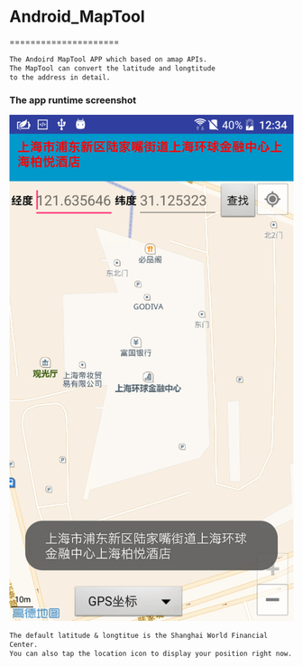 # Android_MapTool
=====================  

	The Andoird MapTool APP which based on amap APIs. 
	The MapTool can convert the latitude and longtitude
	to the address in detail.

### The app runtime screenshot
![example.png](/example.png "example.png")  

	The default latitude & longtitue is the Shanghai World Financial Center.
	You can also tap the location icon to display your position right now.
